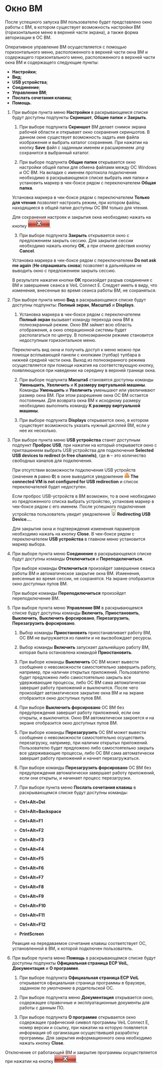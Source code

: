 # Окно ВМ

После успешного запуска ВМ пользователю будет представлено окно работы с ВМ, в котором 
существует возможность настройки ВМ (горизонтальное меню в верхней части экрана), а также 
форма авторизации в ОС ВМ. 

Оперативное управление ВМ осуществляется с помощью горизонтального меню, расположенного в 
верхней части окна ВМ и содержащего горизонтального меню, расположенного в верхней части 
окна ВМ и содержащего следующие пункты: 

- **Настройки**;
- **Вид**; 
- **USB устройства**;
- **Соединение**; 
- **Управление ВМ**; 
- **Послать сочетания клавиш**;
- **Помощь**.  

1. При выборе пункта меню **Настройки** в раскрывающемся списке будут доступны 
подпункты **Скриншот**, **Общие папки** и **Закрыть**.

    1. При выборе подпункта **Скриншот** ВМ делает снимок экрана рабочей области и 
   открывает окно сохранения скриншотов. В данном окне существует возможность задать 
имя файла изображения и выбрать каталог сохранения. При нажатии на кнопку 
**Save** файл с заданным именем и расширением *.png* сохранится в выбранный каталог.

    2. При выборе подпункта **Общие папки** открывается окно настройки общей папки 
для обмена файлами между ОС Windows и ОС ВМ. На вкладке с именем протокола 
подключения необходимо в раскрывающемся списке выбрать имя папки и установить 
маркер в чек-боксе рядом с переключателем **Общая папка**.

    Установка маркера в чек-боксе рядом с переключателем **Только для чтения** 
позволяет настроить режим, при котором файлы, находящиеся в общей папке 
доступны ОС ВМ только для чтения.
 
    Для сохранения настроек и закрытия окна необходимо нажать на кнопку 
![image](../../../_assets/vdi/cross.png).
   
    3. При выборе подпункта **Закрыть** открывается окно с предложением закрыть сессию. 
Для закрытия сессии необходимо нажать кнопку **OK**, а при отмене действия кнопку **Cancel**. 

    Установка маркера в чек-боксе рядом с переключателем **Do not ask me again** 
(**Не спрашивать снова**) позволяет 
в дальнейшем не выводить окно с предложением закрыть сессию. 

    В результате нажатия 
кнопки **ОК** произойдет разрыв соединения с ВМ и завершение сеанса в VeiL Connect E. 
Следует иметь в виду, что изменения, внесенные во время сеанса работы ВМ, не сохраняться. 

2. При выборе пункта меню **Вид** в раскрывающемся списке будут
доступны подпункты: **Полный экран**, **Масштаб** и **Displays**.

    1. Установка маркера в чек-боксе рядом с переключателем **Полный
экран** вызывает команду перехода окна ВМ в полноэкранный режим. Окно ВМ
займет всю область отображения, а окно операционной системы будет
располагаться по центру. В полноэкранном режиме становится недоступным
горизонтальное меню. 

    Переключить вид окна и получить доступ к меню можно при
помощи всплывающей панели с кнопками (тулбар) тулбара в нижней средней 
части окна. Выход из полноэкранного режима осуществляется при помощи
нажатия на соответствующую кнопку, появляющуюся при наведении на середину в
верхней границе окна.

    2. При выборе подпункта **Масштаб** становятся доступны команды
**Уменьшить**, **Увеличить** и **К размеру виртуальной машины**. Команды
**Уменьшить** и **Увеличить** уменьшают или увеличивают размер окна ВМ. При
этом разрешение окна ОС ВМ остается постоянным. Для возврата окна ВМ к
исходному размеру необходимо выполнить команду **К размеру виртуальной
машины**.

    3. При выборе подпункта **Displays** открывается окно, в котором
существует возможность указать нужный дисплей ВМ, если у нее их несколько.

3. При выборе пункта меню **USB устройства** станет доступным подпункт
**Проброс USB**, при нажатии на который открывается окно с приглашением выбрать
USB устройства для подключения **Selected USB devices to redirect (n free channels)**,
где **n** – это количество свободных каналов для подключения. 

    При отсутствии возможности 
подключения USB устройств (значение **n** равно
**0**) в окне выводится уведомление **![image](../../../_assets/vdi/attention.png) The connected VM 
is not configured for USB redirеction** и список переключателей будет недоступен.
    
    Если проброс USB-устройств в ВМ возможен, то в окне необходимо из
предложенного списка выбрать устройство, установив маркер в чек-боксе рядом с
его именем. После успешного подключения устройства пользователь увидит
уведомление **![image](../../../_assets/vdi/redirect.png) Redirecting USB Device...**.
    
    Для закрытия окна и подтверждения изменения параметров необходимо нажать
на кнопку **Close**. В чек-боксе рядом с переключателем **USB устройства** в
главном меню установится маркер выбора.

4. При выборе пункта меню **Соединение** в раскрывающемся списке будут доступны 
команды **Отключиться** и **Переподключиться**.

    При выборе команды **Отключиться** произойдет завершение сеанса работы ВМ 
и автоматическое закрытие окна ВМ. Изменения, внесенные во время сессии, 
не сохранятся. На экране отобразится окно доступных пулов ВМ.

    При выборе команды **Переподключиться** произойдет переподключение ВМ.

5. При выборе пункта меню **Управление ВМ** в раскрывающемся списке будут доступны команды 
**Включить**, **Приостановить**, **Выключить**, **Выключить форсировано**, 
**Перезагрузить**, **Перезагрузить форсировано**.

    1. Выбор команды **Приостановить** приостанавливает работу ВМ, ОС ВМ не выгружается 
из памяти и не высвобождает ресурсы.

    2. Выбор команды **Включить** запускает дальнейшую работу ВМ, которая была остановлена 
командой **Приостановить**.

    3. При выборе команды **Выключить** ОС ВМ может вывести сообщение о невозможности 
самостоятельно завершить работу, например, при наличии открытых приложений. 
Пользователю будет предложено либо самостоятельно закрыть все удерживающие 
процессы, либо ОС ВМ сама автоматически завершит работу приложений и выключится. 
После чего произойдет автоматическое закрытие окна ВМ и на экране отобразится окно 
доступных пулов ВМ.

    4. При выборе **Выключить форсировано** ОС ВМ без предупреждения завершит работу 
приложений, если они открыты, и выключится. Окно ВМ автоматически закроется и на 
экране отобразится окно доступных пулов ВМ.

    5. При выборе команды **Перезагрузить** ОС ВМ может вывести сообщение о невозможности 
самостоятельно осуществить перезагрузку, например, при наличии открытых приложений. 
Пользователю будет предложено либо самостоятельно закрыть все удерживающие процессы, 
либо ОС ВМ сама автоматически завершит работу приложений и начнет перезагружаться.

    6. При выборе команды **Перезагрузить форсировано** ОС ВМ без предупреждения автоматически 
завершает работу приложений, если они открыты, и начинает процесс перезагрузки.

    7. При выборе пункта меню **Послать сочетания клавиш** в раскрывающемся списке будут 
доступны команды:

    - **Ctrl+Alt+Del**
    
    - **Ctrl+Alt+Backspace**
    
    - **Ctrl+Alt+F1**
     
    - **Ctrl+Alt+F2**
    
    - **Ctrl+Alt+F3**
    
    - **Ctrl+Alt+F4**
    
    - **Ctrl+Alt+F5**

    - **Ctrl+Alt+F6**

    - **Ctrl+Alt+F7**

    - **Ctrl+Alt+F8**

    - **Ctrl+Alt+F9**

    - **Ctrl+Alt+F10**

    - **Ctrl+Alt+F11**

    - **Ctrl+Alt+F12**

    - **PrintScreen**

    Реакция на передаваемое сочетание клавиш соответствует ОС, установленной в ВМ, к 
которой подключен пользователь.

6. При выборе пункта меню **Помощь** в раскрывающемся списке будут доступны подпункты **Официальная страница ЕСР VeiL**, 
**Документация** и **О программе**.

    1. При выборе подпункта **Официальная страница ЕСР VeiL** открывается официальная страница программы в браузере, 
заданном *по умолчанию* в *родительской* ОС.

    2. При выборе подпункта меню **Документация** открывается окно, содержащее 
справочные и эксплуатационные документы для работы с данным ПО.

    3. При выборе подпункта **О программе** открывается окно содержащее графический символ программы VeiL Connect E, 
номер версии и ссылку, при нажатии на которую появляется информация об организации осуществившей разработку
программы. Для закрытия информационного окна необходимо нажать кнопку **Close**.

Отключение от работающей ВМ и закрытие программы осуществляется при нажатии на кнопку 
![image](../../../_assets/vdi/cross.png).
